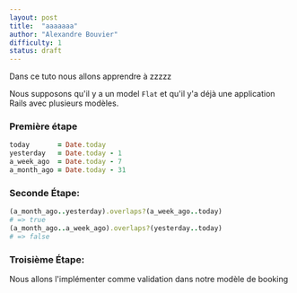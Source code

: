 ```yaml
---
layout: post
title:  "aaaaaaa"
author: "Alexandre Bouvier"
difficulty: 1
status: draft
---
```


Dans ce tuto nous allons apprendre à zzzzz

Nous supposons qu'il y a un model `Flat` et qu'il y'a déjà une application Rails avec plusieurs modèles.

### Première étape

```ruby
today       = Date.today
yesterday   = Date.today - 1
a_week_ago  = Date.today - 7
a_month_ago = Date.today - 31
```

### Seconde Étape:

```ruby
(a_month_ago..yesterday).overlaps?(a_week_ago..today)
# => true
(a_month_ago..a_week_ago).overlaps?(yesterday..today)
# => false
```
### Troisième Étape:

Nous allons l'implémenter comme validation dans notre modèle de booking


